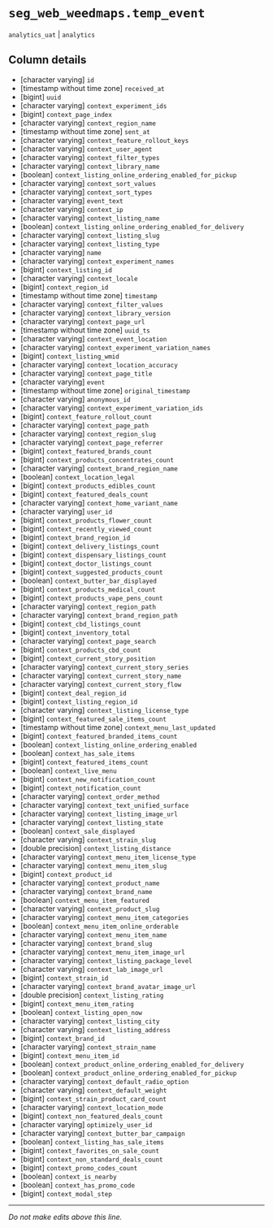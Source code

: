# `seg_web_weedmaps.temp_event`
`analytics_uat` | `analytics`

## Column details
* [character varying] `id`
* [timestamp without time zone] `received_at`
* [bigint]    `uuid`
* [character varying] `context_experiment_ids`
* [bigint]    `context_page_index`
* [character varying] `context_region_name`
* [timestamp without time zone] `sent_at`
* [character varying] `context_feature_rollout_keys`
* [character varying] `context_user_agent`
* [character varying] `context_filter_types`
* [character varying] `context_library_name`
* [boolean]   `context_listing_online_ordering_enabled_for_pickup`
* [character varying] `context_sort_values`
* [character varying] `context_sort_types`
* [character varying] `event_text`
* [character varying] `context_ip`
* [character varying] `context_listing_name`
* [boolean]   `context_listing_online_ordering_enabled_for_delivery`
* [character varying] `context_listing_slug`
* [character varying] `context_listing_type`
* [character varying] `name`
* [character varying] `context_experiment_names`
* [bigint]    `context_listing_id`
* [character varying] `context_locale`
* [bigint]    `context_region_id`
* [timestamp without time zone] `timestamp`
* [character varying] `context_filter_values`
* [character varying] `context_library_version`
* [character varying] `context_page_url`
* [timestamp without time zone] `uuid_ts`
* [character varying] `context_event_location`
* [character varying] `context_experiment_variation_names`
* [bigint]    `context_listing_wmid`
* [character varying] `context_location_accuracy`
* [character varying] `context_page_title`
* [character varying] `event`
* [timestamp without time zone] `original_timestamp`
* [character varying] `anonymous_id`
* [character varying] `context_experiment_variation_ids`
* [bigint]    `context_feature_rollout_count`
* [character varying] `context_page_path`
* [character varying] `context_region_slug`
* [character varying] `context_page_referrer`
* [bigint]    `context_featured_brands_count`
* [bigint]    `context_products_concentrates_count`
* [character varying] `context_brand_region_name`
* [boolean]   `context_location_legal`
* [bigint]    `context_products_edibles_count`
* [bigint]    `context_featured_deals_count`
* [character varying] `context_home_variant_name`
* [character varying] `user_id`
* [bigint]    `context_products_flower_count`
* [bigint]    `context_recently_viewed_count`
* [bigint]    `context_brand_region_id`
* [bigint]    `context_delivery_listings_count`
* [bigint]    `context_dispensary_listings_count`
* [bigint]    `context_doctor_listings_count`
* [bigint]    `context_suggested_products_count`
* [boolean]   `context_butter_bar_displayed`
* [bigint]    `context_products_medical_count`
* [bigint]    `context_products_vape_pens_count`
* [character varying] `context_region_path`
* [character varying] `context_brand_region_path`
* [bigint]    `context_cbd_listings_count`
* [bigint]    `context_inventory_total`
* [character varying] `context_page_search`
* [bigint]    `context_products_cbd_count`
* [bigint]    `context_current_story_position`
* [character varying] `context_current_story_series`
* [character varying] `context_current_story_name`
* [character varying] `context_current_story_flow`
* [bigint]    `context_deal_region_id`
* [bigint]    `context_listing_region_id`
* [character varying] `context_listing_license_type`
* [bigint]    `context_featured_sale_items_count`
* [timestamp without time zone] `context_menu_last_updated`
* [bigint]    `context_featured_branded_items_count`
* [boolean]   `context_listing_online_ordering_enabled`
* [boolean]   `context_has_sale_items`
* [bigint]    `context_featured_items_count`
* [boolean]   `context_live_menu`
* [bigint]    `context_new_notification_count`
* [bigint]    `context_notification_count`
* [character varying] `context_order_method`
* [character varying] `context_text_unified_surface`
* [character varying] `context_listing_image_url`
* [character varying] `context_listing_state`
* [boolean]   `context_sale_displayed`
* [character varying] `context_strain_slug`
* [double precision] `context_listing_distance`
* [character varying] `context_menu_item_license_type`
* [character varying] `context_menu_item_slug`
* [bigint]    `context_product_id`
* [character varying] `context_product_name`
* [character varying] `context_brand_name`
* [boolean]   `context_menu_item_featured`
* [character varying] `context_product_slug`
* [character varying] `context_menu_item_categories`
* [boolean]   `context_menu_item_online_orderable`
* [character varying] `context_menu_item_name`
* [character varying] `context_brand_slug`
* [character varying] `context_menu_item_image_url`
* [character varying] `context_listing_package_level`
* [character varying] `context_lab_image_url`
* [bigint]    `context_strain_id`
* [character varying] `context_brand_avatar_image_url`
* [double precision] `context_listing_rating`
* [bigint]    `context_menu_item_rating`
* [boolean]   `context_listing_open_now`
* [character varying] `context_listing_city`
* [character varying] `context_listing_address`
* [bigint]    `context_brand_id`
* [character varying] `context_strain_name`
* [bigint]    `context_menu_item_id`
* [boolean]   `context_product_online_ordering_enabled_for_delivery`
* [boolean]   `context_product_online_ordering_enabled_for_pickup`
* [character varying] `context_default_radio_option`
* [character varying] `context_default_weight`
* [bigint]    `context_strain_product_card_count`
* [character varying] `context_location_mode`
* [bigint]    `context_non_featured_deals_count`
* [character varying] `optimizely_user_id`
* [character varying] `context_butter_bar_campaign`
* [boolean]   `context_listing_has_sale_items`
* [bigint]    `context_favorites_on_sale_count`
* [bigint]    `context_non_standard_deals_count`
* [bigint]    `context_promo_codes_count`
* [boolean]   `context_is_nearby`
* [boolean]   `context_has_promo_code`
* [bigint]    `context_modal_step`

-------------------------------------------------------------------------------
*Do not make edits above this line.*

